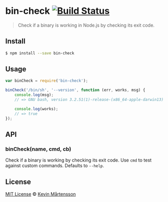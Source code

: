 # bin-check [![Build Status](https://travis-ci.org/kevva/bin-check.png?branch=master)](https://travis-ci.org/kevva/bin-check)

> Check if a binary is working in Node.js by checking its exit code.

## Install

```bash
$ npm install --save bin-check
```

## Usage

```js
var binCheck = require('bin-check');

binCheck('/bin/sh', '--version', function (err, works, msg) {
    console.log(msg);
    // => GNU bash, version 3.2.51(1)-release-(x86_64-apple-darwin13)

    console.log(works);
    // => true
});
```

## API

### binCheck(name, cmd, cb)

Check if a binary is working by checking its exit code. Use `cmd` to test against
custom commands. Defaults to `--help`.

## License

[MIT License](http://en.wikipedia.org/wiki/MIT_License) © [Kevin Mårtensson](https://github.com/kevva)
